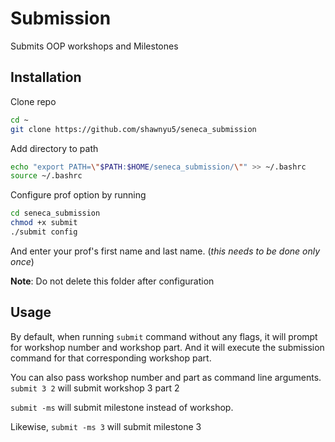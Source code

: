 # Submission

Submits OOP workshops and Milestones

## Installation

Clone repo

```bash
cd ~
git clone https://github.com/shawnyu5/seneca_submission
```

Add directory to path

```bash
echo "export PATH=\"$PATH:$HOME/seneca_submission/\"" >> ~/.bashrc
source ~/.bashrc
```

Configure prof option by running

```bash
cd seneca_submission
chmod +x submit
./submit config
```

And enter your prof's first name and last name. (*this needs to be done only
once*)

**Note**: Do not delete this folder after configuration

## Usage

By default, when running `submit` command without any flags, it will prompt for
workshop number and workshop part. And it will execute the submission command
for that corresponding workshop part.

You can also pass workshop number and part as command line arguments. `submit 3
2` will submit workshop 3 part 2

`submit -ms` will submit milestone instead of workshop.

Likewise, `submit -ms 3` will submit milestone 3
